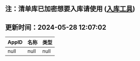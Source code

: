 ## 注：清单库已加密想要入库请使用 ([入库工具](https://github.com/BlankTMing/ManifestAutoUpdate/releases))

## 更新时间：2024-05-28 12:07:02
| AppID | 名称 | 类型  |
| :-------------------- | :----------------------------- | :----------- |
| null | null| null |
